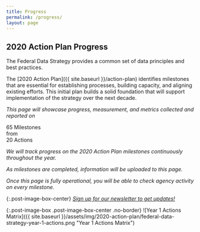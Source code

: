 ```yaml
---
title: Progress
permalink: /progress/
layout: page
---
```


## 2020 Action Plan Progress

The Federal Data Strategy provides a common set of data principles and best practices. 

The [2020 Action Plan]({{ site.baseurl }}/action-plan) identifies milestones that are essential for establishing processes, building capacity, and aligning existing efforts. This initial plan builds a solid foundation that will support implementation of the strategy over the next decade. 

*This page will showcase progress, measurement, and metrics collected and reported on*

<div class="usa-grid metrics-highlight-row">

<div class="usa-width-one-third metrics-highlight-box">
	<span class="metric-callout">65</span> Milestones
</div>

<div class="usa-width-one-third metrics-highlight-box">
	<span class="metric-callout-connector">from</span>
</div>

<div class="usa-width-one-third metrics-highlight-box">
	<span class="metric-callout">20</span> Actions
</div>

</div>

*We will track progress on the 2020 Action Plan milestones continuously throughout the year.*

*As milestones are completed, information will be uploaded to this page.*

*Once this page is fully operational, you will be able to check agency activity on every milestone.*

{:.post-image-box-center}
*[Sign up for our newsletter to get updates!](https://public.govdelivery.com/accounts/USGSA/subscribers/new?topic_id=USGSA_756)*
 
 {:.post-image-box .post-image-box-center .no-border}
![Year 1 Actions Matrix]({{ site.baseurl }}/assets/img/2020-action-plan/federal-data-strategy-year-1-actions.png "Year 1 Actions Matrix")
